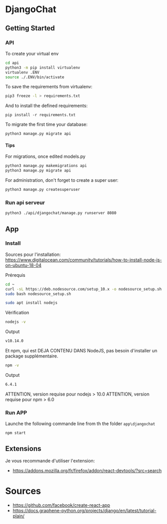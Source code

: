 # DjangoChat

## Getting Started

### API

To create your virtual env

```sh
cd api
python3 -m pip install virtualenv
virtualenv .ENV
source ./.ENV/bin/activate
```

To save the requirements from virtualenv:

```sh
pip3 freeze -l > requirements.txt  
```

And to install the defined requirements:

```
pip install -r requirements.txt
```

To migrate the first time your database:

```sh
python3 manage.py migrate api
```

#### Tips

For migrations, once edited models.py

```sh
python3 manage.py makemigrations api
python3 manage.py migrate api
```

For administration, don't forget to create a super user:

```sh
python3 manage.py createsuperuser
```

### Run api serveur

```sh
python3 ./api/djangochat/manage.py runserver 8080
```

## App

### Install

Sources pour l'installation: https://www.digitalocean.com/community/tutorials/how-to-install-node-js-on-ubuntu-18-04

Prérequis

```sh
cd ~
curl -sL https://deb.nodesource.com/setup_10.x -o nodesource_setup.sh
sudo bash nodesource_setup.sh

sudo apt install nodejs
```

Vérification

```sh
nodejs -v
```

Output
```sh
v10.14.0
```

Et npm, qui est DEJA CONTENU DANS NodeJS, pas besoin d'installer un package supplémentaire.

```sh
npm -v
```

Output
```sh
6.4.1
```

ATTENTION, version requise pour nodejs > 10.0
ATTENTION, version requise pour npm > 6.0

### Run APP
Launche the following commande line from th the folder `app\djangochat`

```
npm start
```

## Extensions
Je vous recommande d'utiliser l'extension:
- https://addons.mozilla.org/fr/firefox/addon/react-devtools/?src=search




# Sources
- https://github.com/facebook/create-react-app
- https://docs.graphene-python.org/projects/django/en/latest/tutorial-plain/